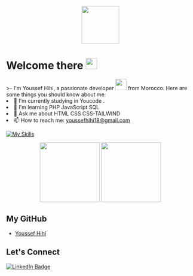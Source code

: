 <div id="header" align="center">
  <img src="https://media.giphy.com/media/M9gbBd9nbDrOTu1Mqx/giphy.gif" width="100"/>
</div>

<img src="https://komarev.com/ghpvc/?username=youssefhihi&style=flat-square&color=blue" alt=""/>

<h1>
  Welcome there
  <img src="https://media.giphy.com/media/hvRJCLFzcasrR4ia7z/giphy.gif" width="30px"/>
</h1>
<div>>- I'm Youssef Hihi, a passionate developer <img src="https://media.giphy.com/media/WUlplcMpOCEmTGBtBW/giphy.gif" width="30"> from  Morocco. Here are some things you should know about me:</div

- 🚀 I'm currently studying in Youcode .
- 🌱 I'm learning PHP JavaScript SQL 
- 💬 Ask me about HTML CSS CSS-TAILWIND
- 📫 How to reach me:  youssefhihi18@gmail.com

[![My Skills](https://skills.thijs.gg/icons?i=html,css,js,php,bootstrap,mysql,tailwind,vscode,git,github,postman,figma)](https://skills.thijs.gg)


<p align="center">
<img src="https://github-readme-stats.vercel.app/api/top-langs/?username=youssefhihi&layout=compact&title_color=fff&text_color=fff&bg_color=0D1117" height="160px" />
<img src="https://github-readme-stats.vercel.app/api?username=youssefhihi&title_color=fff&text_color=fff&icon_color=F7DF1E&bg_color=0D1117&show_icons=true" height="160px"/>
</p>


## My GitHub
- [Youssef Hihi](https://github.com/youssefhihi)


## Let's Connect

<div id="badges">
  <a href="https://www.linkedin.com/in/youssef-hihi-566b5b2a4/">
    <img src="https://img.shields.io/badge/LinkedIn-blue?style=for-the-badge&logo=linkedin&logoColor=white" alt="LinkedIn Badge"/>
  </a>
</div>
